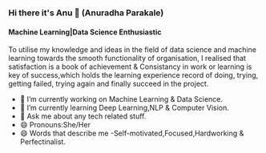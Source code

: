 ### Hi there it's Anu 👋 (Anuradha Parakale)
#### Machine Learning|Data Science Enthusiastic

To utilise my knowledge and ideas in the field of data science and machine learning towards the smooth functionality of organisation, I realised that satisfaction is a book of achievement & Consistancy in work or learning is key of success,which holds the learning experience record of doing, trying, getting failed, trying again and finally succeed in the project.


- 🔭 I’m currently working on Machine Learning & Data Science.
- 🌱 I’m currently learning Deep Learning,NLP & Computer Vision.
- 💬 Ask me about any tech related stuff.
- 😄 Pronouns:She/Her
- 😄 Words that describe me -Self-motivated,Focused,Hardworking & Perfectinalist.
